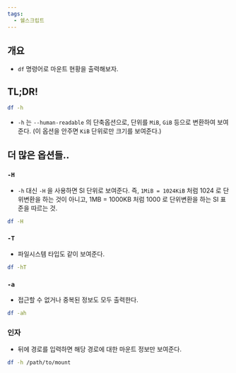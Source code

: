 ```yaml
---
tags:
  - 쉘스크립트
---
```

## 개요

- `df` 명령어로 마운트 현황을 출력해보자.

## TL;DR!

```bash
df -h
```

- `-h` 는 `--human-readable` 의 단축옵션으로, 단위를 `MiB`, `GiB` 등으로 변환하여 보여준다. (이 옵션을 안주면 `KiB` 단위로만 크기를 보여준다.)

## 더 많은 옵션들..

### `-H`
 - `-h` 대신 `-H` 을 사용하면 SI 단위로 보여준다. 즉, `1MiB = 1024KiB` 처럼 1024 로 단위변환을 하는 것이 아니고, 1MB = 1000KB 처럼 1000 로 단위변환을 하는 SI 표준을 따르는 것.

```bash
df -H
```

### `-T`

- 파일시스템 타입도 같이 보여준다.

```bash
df -hT
```

### `-a`

- 접근할 수 없거나 중복된 정보도 모두 출력한다.

```bash
df -ah
```

### 인자

- 뒤에 경로를 입력하면 해당 경로에 대한 마운트 정보만 보여준다.

```bash
df -h /path/to/mount
```
